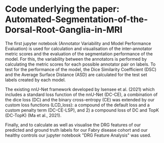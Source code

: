 # Code underlying the paper: <br>Automated-Segmentation-of-the-Dorsal-Root-Ganglia-in-MRI
The first jupyter notebook (Annotator Variability and Model Performance Evaluation) is used for calculation and visualisation of the inter-annotator metric scores and the evaluation of the segmentation performance of the model.
For this, the variability between the annotators is performed by calculating the metric scores for each possible annotator pair on labels. To test for the performance of the model, the Dice Similarity Coefficient (DSC) and the Average Surface Distance (ASD) are calculated for the test set labels created by each model.

The existing nnU-Net framework developed by Isensee et al. (2021) which includes a standard loss function of the nnU-Net (DC-CE), a combination of the dice loss (DC) and the binary cross-entropy (CE) was extended by our custom loss functions (LCD_loss): a compound of the default loss and a custom penalty term (DC-CE-LSP), and 2) a compound loss of DC and TopK (DC-TopK) (Ma et al., 2021).

Finally, and to calculate as well as visualise the DRG features of our predicted and ground truth labels for our Fabry disease cohort and our healthy controls our jupyter notebook "DRG Feature Analysis" was used.
